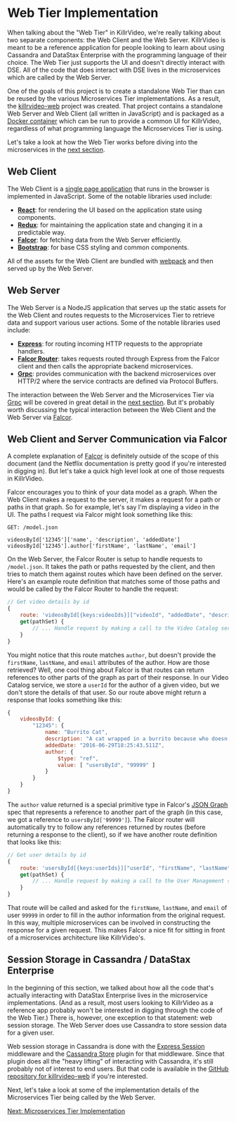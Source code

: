 # Web Tier Implementation

When talking about the "Web Tier" in KillrVideo, we're really talking about two separate
components: the Web Client and the Web Server. KillrVideo is meant to be a reference
application for people looking to learn about using Cassandra and DataStax Enterprise with
the programming language of their choice. The Web Tier just supports the UI and doesn't 
directly interact with DSE. All of the code that does interact with DSE lives in the 
microservices which are called by the Web Server.

One of the goals of this project is to create a standalone Web Tier than can be reused by
the various Microservices Tier implementations. As a result, the [killrvideo-web][killrvideo-web]
project was created. That project contains a standalone Web Server and Web Client (all 
written in JavaScript) and is packaged as a [Docker container](https://hub.docker.com/r/luketillman/killrvideo-web/)
which can be run to provide a common UI for KillrVideo, regardless of what programming
language the Microservices Tier is using. 

Let's take a look at how the Web Tier works before diving into the microservices in the
[next section][next].

## Web Client

The Web Client is a [single page application](https://en.wikipedia.org/wiki/Single-page_application)
that runs in the browser is implemented in JavaScript. Some of the notable libraries used
include:

- [**React**](https://facebook.github.io/react/): for rendering the UI based on the
application state using components.
- [**Redux**](http://redux.js.org/): for maintaining the application state and changing it
in a predictable way.
- [**Falcor**][falcor]: for fetching data from the Web Server
efficiently.
- [**Bootstrap**](http://getbootstrap.com/): for base CSS styling and common components.

All of the assets for the Web Client are bundled with [webpack](https://webpack.github.io/)
and then served up by the Web Server.

## Web Server

The Web Server is a NodeJS application that serves up the static assets for the Web Client
and routes requests to the Microservices Tier to retrieve data and support various user
actions. Some of the notable libraries used include:

- [**Express**](http://expressjs.com/): for routing incoming HTTP requests to the 
appropriate handlers.
- [**Falcor Router**](http://netflix.github.io/falcor/documentation/router.html): takes 
requests routed through Express from the Falcor client and then calls the appropriate 
backend microservices.
- [**Grpc**][grpc]: provides communication with the backend microservices over HTTP/2
where the service contracts are defined via Protocol Buffers.

The interaction between the Web Server and the Microservices Tier via [Grpc][grpc] will be
covered in great detail in the [next section][next]. But it's probably worth discussing the
typical interaction between the Web Client and the Web Server via [Falcor][falcor].

## Web Client and Server Communication via Falcor

A complete explanation of [Falcor][falcor] is definitely outside of the scope of this
document (and the Netflix documentation is pretty good if you're interested in digging in).
But let's take a quick high level look at one of those requests in KillrVideo.

Falcor encourages you to think of your data model as a graph. When the Web Client makes a 
request to the server, it makes a request for a path or paths in that graph. So for
example, let's say I'm displaying a video in the UI. The paths I request via Falcor might 
look something like this:

```
GET: /model.json

videosById['12345']['name', 'description', 'addedDate']
videosById['12345'].author['firstName', 'lastName', 'email']
```

On the Web Server, the Falcor Router is setup to handle requests to `/model.json`. It takes
the path or paths requested by the client, and then tries to match them against routes
which have been defined on the server. Here's an example route definition that matches some
of those paths and would be called by the Falcor Router to handle the request:

```javascript
// Get video details by id
{
    route: 'videosById[{keys:videoIds}]["videoId", "addedDate", "description", "name", "author"]',
    get(pathSet) {
        // ... Handle request by making a call to the Video Catalog service via Grpc ...
    }
}
```

You might notice that this route matches `author`, but doesn't provide the `firstName`,
`lastName`, and `email` attributes of the author. How are those retrieved? Well, one cool
thing about Falcor is that routes can return references to other parts of the graph as part
of their response. In our Video Catalog service, we store a `userId` for the author of a 
given video, but we don't store the details of that user. So our route above might return a
response that looks something like this:

```javascript
{
    videosById: {
        "12345": {
            name: "Burrito Cat",
            description: "A cat wrapped in a burrito because who doesn't love that?",
            addedDate: "2016-06-29T18:25:43.511Z",
            author: {
                $type: "ref",
                value: [ "usersById", "99999" ]
            }
        }
    }
}
```

The `author` value returned is a special primitive type in Falcor's [JSON Graph](http://netflix.github.io/falcor/documentation/jsongraph.html)
spec that represents a reference to another part of the graph (in this case, we got a 
reference to `usersById['99999']`). The Falcor router will automatically try to follow any
references returned by routes (before returning a response to the client), so if we have 
another route definition that looks like this:

```javascript
// Get user details by id
{
    route: 'usersById[{keys:userIds}]["userId", "firstName", "lastName", "email"]',
    get(pathSet) {
        // ... Handle request by making a call to the User Management service via Grpc ...
    }
}
```

That route will be called and asked for the `firstName`, `lastName`, and `email` of user
`99999` in order to fill in the author information from the original request. In this way,
multiple microservices can be involved in constructing the response for a given request.
This makes Falcor a nice fit for sitting in front of a microservices architecture like
KillrVideo's.

## Session Storage in Cassandra / DataStax Enterprise

In the beginning of this section, we talked about how all the code that's actually
interacting with DataStax Enterprise lives in the microservice implementations. (And as a
result, most users looking to KillrVideo as a reference app probably won't be interested
in digging through the code of the Web Tier.) There is, however, one exception to that
statement: web session storage. The Web Server does use Cassandra to store session data
for a given user.

Web session storage in Cassandra is done with the [Express Session](https://github.com/expressjs/session) 
middleware and the [Cassandra Store](https://github.com/webcc/cassandra-store) plugin for
that middleware. Since that plugin does all the "heavy lifting" of interacting with
Cassandra, it's still probably not of interest to end users. But that code is available in
the [GitHub repository for killrvideo-web][killrvideo-web] if you're interested.

Next, let's take a look at some of the implementation details of the Microservices Tier 
being called by the Web Server.

[Next: Microservices Tier Implementation][next]


[next]: ./microservices-tier.md
[killrvideo-web]: https://github.com/killrvideo/killrvideo-web
[falcor]: http://netflix.github.io/falcor/
[grpc]: http://www.grpc.io/